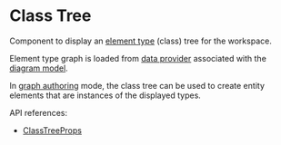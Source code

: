 # Class Tree

Component to display an [element type](/docs/api/workspace/type-aliases/ElementTypeIri.md) (class) tree for the workspace.

Element type graph is loaded from [data provider](/docs/concepts/data-provider.md) associated with the [diagram model](/docs/concepts/workspace-context.md).

In [graph authoring](/docs/concepts/graph-authoring.md) mode, the class tree can be used to create entity elements that are instances of the displayed types.

API references:
  - [ClassTreeProps](/docs/api/workspace/interfaces/ClassTreeProps)
